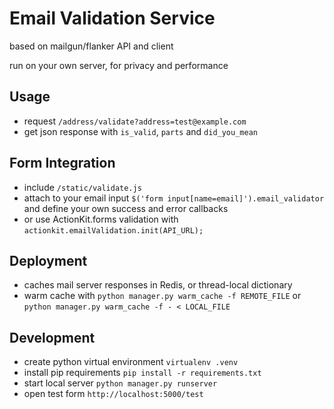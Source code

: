 # Email Validation Service
based on mailgun/flanker API and client

run on your own server, for privacy and performance

## Usage
- request `/address/validate?address=test@example.com`
- get json response with `is_valid`, `parts` and `did_you_mean`

## Form Integration
- include `/static/validate.js`
- attach to your email input `$('form input[name=email]').email_validator` and define your own success and error callbacks
- or use ActionKit.forms validation with `actionkit.emailValidation.init(API_URL);`

## Deployment
- caches mail server responses in Redis, or thread-local dictionary
- warm cache with `python manager.py warm_cache -f REMOTE_FILE` or `python manager.py warm_cache -f - < LOCAL_FILE`

## Development
- create python virtual environment `virtualenv .venv`    
- install pip requirements `pip install -r requirements.txt`
- start local server `python manager.py runserver`
- open test form `http://localhost:5000/test`
